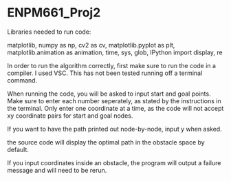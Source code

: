 # ENPM661_Proj2
Libraries needed to run code:

matplotlib,
numpy as np,
cv2 as cv,
matplotlib.pyplot as plt,
matplotlib.animation as animation,
time,
sys,
glob,
IPython import display,
re


In order to run the algorithm correctly, first make sure to run the code in a compiler. I used VSC. This has not been tested running off a terminal command.

When running the code, you will be asked to input start and goal points. Make sure to enter each number seperately, as stated by the instructions in the terminal. Only enter one coordinate at a time, as the code will not accept xy coordinate pairs for start and goal nodes.

If you want to have the path printed out node-by-node, input y when asked.

the source code will display the optimal path in the obstacle space by default.

If you input coordinates inside an obstacle, the program will output a failure message and will need to be rerun.
